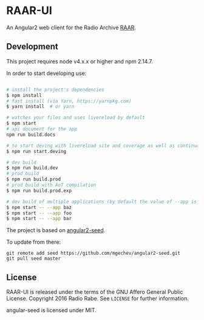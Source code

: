# RAAR-UI

An Angular2 web client for the Radio Archive [RAAR](https://github.com/radiorabe/raar).

## Development

This project requires node v4.x.x or higher and npm 2.14.7.

In order to start developing use:

```bash

# install the project's dependencies
$ npm install
# fast install (via Yarn, https://yarnpkg.com)
$ yarn install  # or yarn

# watches your files and uses livereload by default
$ npm start
# api document for the app
npm run build.docs

# to start deving with livereload site and coverage as well as continuous testing
$ npm run start.deving

# dev build
$ npm run build.dev
# prod build
$ npm run build.prod
# prod build with AoT compilation
$ npm run build.prod.exp

# dev build of multiple applications (by default the value of --app is "app")
$ npm start -- --app baz
$ npm start -- --app foo
$ npm start -- --app bar
```

The project is based on [angular2-seed](https://github.com/mgechev/angular2-seed).

To update from there:

```
git remote add seed https://github.com/mgechev/angular2-seed.git
git pull seed master
```

## License

RAAR-UI is released under the terms of the GNU Affero General Public License.
Copyright 2016 Radio Rabe.
See `LICENSE` for further information.

angular-seed is licensed under MIT.

